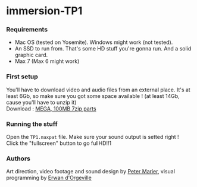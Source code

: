# immersion-TP1


### Requirements
- Mac OS (tested on Yosemite). Windows might work (not tested). 
- An SSD to run from. That's some HD stuff you're gonna run. And a solid graphic card.
- Max 7 (Max 6 might work)

### First setup
You'll have to download video and audio files from an external place. It's at least 6Gb, so make sure you got some space available ! (at least 14Gb, cause you'll have to unzip it)  
Download :
[MEGA, 100MB 7zip parts](https://mega.co.nz/#F!P9okWQbC!z8p3qXR2bjp53VubDoErtQ)

### Running the stuff
Open the ```TP1.maxpat``` file. Make sure your sound output is setted right !  
Click the "fullscreen" button to go fullHD!!1

### Authors
Art direction, video footage and sound design by [Peter Marier](http://peterartvisuel.com/), visual programming by [Erwan d'Orgeville](http://erwandorgeville.com)
